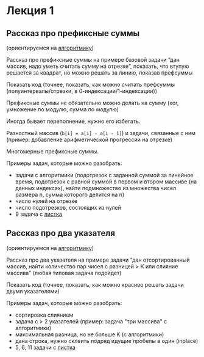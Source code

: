 # Лекция 1
## Рассказ про префиксные суммы
(ориентируемся на [алгоритмику](https://ru.algorithmica.org/cs/range-queries/prefix-sum/))

Рассказ про префиксные суммы на примере базовой задачи “дан массив, надо уметь считать сумму на отрезке”, показать, что втупую решается за квадрат, но можно решать за линию, показав префсуммы

Показать код (точнее, показать, как можно считать префсуммы (полуинтервалы/отрезки, в 0-индексации/1-индексации))

Префиксные суммы не обязательно можно делать на сумму (xor, умножение по модулю, сумма по модулю)

Иногда бывает переполнение, нужно его избегать.

Разностный массив (```b[i] = a[i] - a[i - 1]```) и задачи, связанные с ним (пример: добавление арифметической прогрессии на отрезке)

Многомерные префиксные суммы.

Примеры задач, которые можно разобрать:
- задачи с алгоритмики (подотрезок с заданной суммой за линейное время, подотрезок с равной суммой в первом и втором массиве (на данных индексах), найти подмножество из множества чисел размера n, сумма которого делится на n)
- число нулей на отрезке
- число подотрезков, состоящих из нулей
- 9 задача с [листка](https://github.com/TheIvanYes/tink-lectures/blob/main/lectures/photo_2023-09-29%2017.21.04.jpeg)
## Рассказ про два указателя

(ориентируемся на [алгоритмику](https://algorithmica.org/tg/mergesort))


Рассказ про два указателя на примере задачи “дан отсортированный массив, найти количество пар чисел с разницей > K или слияние массива" (любая типовая задача подойдет)

Показать код (точнее, показать, как можно красиво решать задачи двумя указателями)

Примеры задач, которые можно разобрать:
- сортировка слиянием
- задача с > 2 указателей (пример: задача "три массива" с алгоритмики)
- максимальная разница, но не больше K (с алгоритмики)
- дана строка, нужно склеить подряд идущие пробелы в один (inplace)
- 5, 6, 11 задачи с [листка](https://github.com/TheIvanYes/tink-lectures/blob/main/lectures/photo_2023-09-29%2017.21.04.jpeg)

